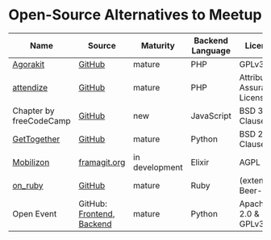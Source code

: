 # Open-Source Alternatives to Meetup

| Name | Source | Maturity | Backend Language | License |
|------|--------|----------|----------|---------|
| [Agorakit](https://agorakit.org/) | [GitHub](https://github.com/philippejadin/agorakit) | mature | PHP | GPLv3 |
| [attendize](https://www.attendize.com/) | [GitHub](https://github.com/Attendize/Attendize) | mature | PHP | Attribution Assurance License |
| Chapter by freeCodeCamp | [GitHub](https://github.com/freeCodeCamp/chapter) | new | JavaScript | BSD 3-Clause | 
| [GetTogether](https://gettogether.community/) | [GitHub](https://github.com/GetTogetherComm/GetTogether) | mature | Python | BSD 2-Clause | 
| [Mobilizon](https://joinmobilizon.org/en/) | [framagit.org](https://framagit.org/framasoft/mobilizon/) | in development | Elixir | AGPL | 
| [on_ruby](https://www.onruby.eu/) | [GitHub](https://github.com/phoet/on_ruby) | mature | Ruby | (extended) Beer-ware | 
| Open Event | GitHub: [Frontend](https://github.com/fossasia/open-event-frontend), [Backend](https://github.com/fossasia/open-event-server) | mature | Python | Apache 2.0 & GPLv3 | 
